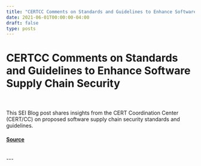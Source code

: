 ```yaml
---
title: "CERTCC Comments on Standards and Guidelines to Enhance Software Supply Chain Security"
date: 2021-06-01T00:00:00-04:00
draft: false
type: posts
---
```

# CERTCC Comments on Standards and Guidelines to Enhance Software Supply Chain Security

<br/>

<br/>
This SEI Blog post shares insights from the CERT Coordination Center (CERT/CC) on proposed software supply chain security standards and guidelines.
<br/>


#### [Source](https://insights.sei.cmu.edu/blog/certcc-comments-on-standards-and-guidelines-to-enhance-software-supply-chain-security/)

<br/>
---
